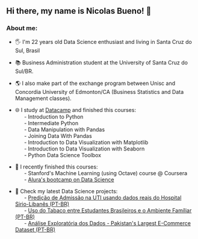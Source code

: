 ## Hi there, my name is Nicolas Bueno! 👋

### About me:

- 🖐 I'm 22 years old Data Science enthusiast and living in Santa Cruz do Sul, Brasil <br />
- 📚 Business Administration student at the University of Santa Cruz do Sul/BR. 
- 🌎 I also make part of the exchange program between Unisc and Concordia University of Edmonton/CA (Business Statistics and Data Management classes). 

- 🌐 I study at [Datacamp](https://www.datacamp.com/profile/nicolasbuen98) and finished this courses: <br />
&nbsp;&nbsp;&nbsp;&nbsp;&nbsp;&nbsp;- Introduction to Python <br />
&nbsp;&nbsp;&nbsp;&nbsp;&nbsp;&nbsp;- Intermediate Python <br />
&nbsp;&nbsp;&nbsp;&nbsp;&nbsp;&nbsp;- Data Manipulation with Pandas <br />
&nbsp;&nbsp;&nbsp;&nbsp;&nbsp;&nbsp;- Joining Data With Pandas <br />
&nbsp;&nbsp;&nbsp;&nbsp;&nbsp;&nbsp;- Introduction to Data Visualization with Matplotlib <br />
&nbsp;&nbsp;&nbsp;&nbsp;&nbsp;&nbsp;- Introduction to Data Visualization with Seaborn <br />
&nbsp;&nbsp;&nbsp;&nbsp;&nbsp;&nbsp;- Python Data Science Toolbox <br />

- 📖 I recently finished this courses: <br />
&nbsp;&nbsp;&nbsp;&nbsp;&nbsp;&nbsp;- Stanford's Machine Learning (using Octave) course @ Coursera  <br />
&nbsp;&nbsp;&nbsp;&nbsp;&nbsp;&nbsp;- [Alura's bootcamp on Data Science](https://github.com/nicolasbuen/Alura-s-Data-Science-Bootcamp)

- 📝 Check my latest Data Science projects: <br />
&nbsp;&nbsp;&nbsp;&nbsp;&nbsp;&nbsp;- [Predição de Admissão na UTI usando dados reais do Hospital Sirio-Libanês (PT-BR)](https://www.kaggle.com/nicolasbueno/random-forest-predi-o-de-admiss-o-na-uti)<br>
&nbsp;&nbsp;&nbsp;&nbsp;&nbsp;&nbsp;- [Uso do Tabaco entre Estudantes Brasileiros e o Ambiente Famíliar (PT-BR)](https://jovian.ai/nicolasbuen/modulo-3-estudantes-e-o-uso-de-tabaco-pense)<br>
&nbsp;&nbsp;&nbsp;&nbsp;&nbsp;&nbsp;- [Análise Exploratória dos Dados - Pakistan's Largest E-Commerce Dataset (PT-BR)](https://jovian.ai/nicolasbuen/eda-pakistan-e-commerce-retailer-kaggle)
